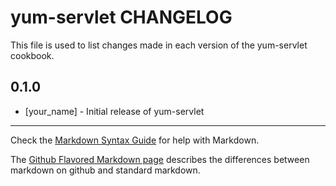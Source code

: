 yum-servlet CHANGELOG
=====================

This file is used to list changes made in each version of the yum-servlet cookbook.

0.1.0
-----
- [your_name] - Initial release of yum-servlet

- - -
Check the [Markdown Syntax Guide](http://daringfireball.net/projects/markdown/syntax) for help with Markdown.

The [Github Flavored Markdown page](http://github.github.com/github-flavored-markdown/) describes the differences between markdown on github and standard markdown.
